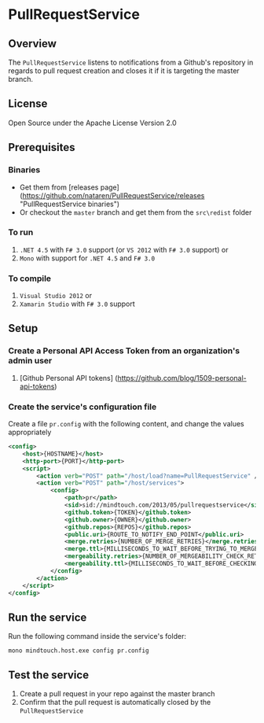 PullRequestService
==================

## Overview

The `PullRequestService` listens to notifications from a Github's repository in regards to pull request
creation and closes it if it is targeting the master branch.

## License
Open Source under the Apache License Version 2.0

## Prerequisites
### Binaries
* Get them from [releases page] (https://github.com/nataren/PullRequestService/releases "PullRequestService binaries") 
* Or checkout the `master` branch and get them from the `src\redist` folder

### To run
1. `.NET 4.5` with `F# 3.0` support (or `VS 2012` with `F# 3.0` support)  or
2. `Mono` with support for `.NET 4.5` and `F# 3.0`

### To compile
1. `Visual Studio 2012` or
2. `Xamarin Studio` with `F# 3.0` support

## Setup

### Create a Personal API Access Token from an organization's admin user
1. [Github Personal API tokens] (https://github.com/blog/1509-personal-api-tokens)

### Create the service's configuration file
Create a file `pr.config` with the following content, and change the values appropriately

```XML
<config>
	<host>{HOSTNAME}</host>
	<http-port>{PORT}</http-port>
	<script>
		<action verb="POST" path="/host/load?name=PullRequestService" />
		<action verb="POST" path="/host/services">
			<config>
				<path>pr</path>
				<sid>sid://mindtouch.com/2013/05/pullrequestservice</sid>
				<github.token>{TOKEN}</github.token>
				<github.owner>{OWNER}</github.owner>
				<github.repos>{REPOS}</github.repos>
				<public.uri>{ROUTE_TO_NOTIFY_END_POINT</public.uri>
				<merge.retries>{NUMBER_OF_MERGE_RETRIES}</merge.retries>
                <merge.ttl>{MILLISECONDS_TO_WAIT_BEFORE_TRYING_TO_MERGE_PULL_REQUEST_AGAIN}</merge.ttl>
                <mergeability.retries>{NUMBER_OF_MERGEABILITY_CHECK_RETRIES}</mergeability.retries>
                <mergeability.ttl>{MILLISECONDS_TO_WAIT_BEFORE_CHECKING_MERGEABILITY}</mergeability.ttl>
			</config>
		</action>
	</script>
</config>
```

## Run the service
Run the following command inside the service's folder:
```SH
mono mindtouch.host.exe config pr.config
```

## Test the service
1. Create a pull request in your repo against the master branch
2. Confirm that the pull request is automatically closed by the `PullRequestService`

